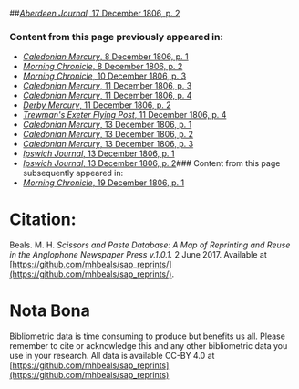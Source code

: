##[*Aberdeen Journal*, 17 December 1806, p. 2](https://mhbeals.github.io/sap_html/Aberdeen-Journal/Aberdeen-Journal-17-December-1806-p-2)

### Content from this page previously appeared in:
+ [*Caledonian Mercury*, 8 December 1806, p. 1](https://mhbeals.github.io/sap_html/Caledonian-Mercury/Caledonian-Mercury-8-December-1806-p-1)
+ [*Morning Chronicle*, 8 December 1806, p. 2](https://mhbeals.github.io/sap_html/Morning-Chronicle/Morning-Chronicle-8-December-1806-p-2)
+ [*Morning Chronicle*, 10 December 1806, p. 3](https://mhbeals.github.io/sap_html/Morning-Chronicle/Morning-Chronicle-10-December-1806-p-3)
+ [*Caledonian Mercury*, 11 December 1806, p. 3](https://mhbeals.github.io/sap_html/Caledonian-Mercury/Caledonian-Mercury-11-December-1806-p-3)
+ [*Caledonian Mercury*, 11 December 1806, p. 4](https://mhbeals.github.io/sap_html/Caledonian-Mercury/Caledonian-Mercury-11-December-1806-p-4)
+ [*Derby Mercury*, 11 December 1806, p. 2](https://mhbeals.github.io/sap_html/Derby-Mercury/Derby-Mercury-11-December-1806-p-2)
+ [*Trewman's Exeter Flying Post*, 11 December 1806, p. 4](https://mhbeals.github.io/sap_html/Trewman's-Exeter-Flying-Post/Trewman's-Exeter-Flying-Post-11-December-1806-p-4)
+ [*Caledonian Mercury*, 13 December 1806, p. 1](https://mhbeals.github.io/sap_html/Caledonian-Mercury/Caledonian-Mercury-13-December-1806-p-1)
+ [*Caledonian Mercury*, 13 December 1806, p. 2](https://mhbeals.github.io/sap_html/Caledonian-Mercury/Caledonian-Mercury-13-December-1806-p-2)
+ [*Caledonian Mercury*, 13 December 1806, p. 3](https://mhbeals.github.io/sap_html/Caledonian-Mercury/Caledonian-Mercury-13-December-1806-p-3)
+ [*Ipswich Journal*, 13 December 1806, p. 1](https://mhbeals.github.io/sap_html/Ipswich-Journal/Ipswich-Journal-13-December-1806-p-1)
+ [*Ipswich Journal*, 13 December 1806, p. 2](https://mhbeals.github.io/sap_html/Ipswich-Journal/Ipswich-Journal-13-December-1806-p-2)### Content from this page subsequently appeared in:
+ [*Morning Chronicle*, 19 December 1806, p. 1](https://mhbeals.github.io/sap_html/Morning-Chronicle/Morning-Chronicle-19-December-1806-p-1)
                    
# Citation: 

Beals. M. H. *Scissors and Paste Database: A Map of Reprinting and Reuse in the Anglophone Newspaper Press v.1.0.1.* 2 June 2017. Available at [https://github.com/mhbeals/sap_reprints/](https://github.com/mhbeals/sap_reprints/). 
                    
# Nota Bona

Bibliometric data is time consuming to produce but benefits us all. Please remember to cite or acknowledge this and any other bibliometric data you use in your research. All data is available CC-BY 4.0 at [https://github.com/mhbeals/sap_reprints](https://github.com/mhbeals/sap_reprints)